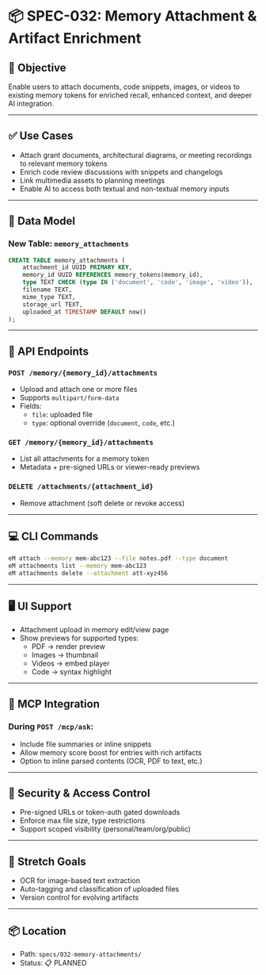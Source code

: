 # 📦 SPEC-032: Memory Attachment & Artifact Enrichment

## 🎯 Objective

Enable users to attach documents, code snippets, images, or videos to existing memory tokens for enriched recall, enhanced context, and deeper AI integration.

---

## ✅ Use Cases

- Attach grant documents, architectural diagrams, or meeting recordings to relevant memory tokens
- Enrich code review discussions with snippets and changelogs
- Link multimedia assets to planning meetings
- Enable AI to access both textual and non-textual memory inputs

---

## 📐 Data Model

### New Table: `memory_attachments`

```sql
CREATE TABLE memory_attachments (
    attachment_id UUID PRIMARY KEY,
    memory_id UUID REFERENCES memory_tokens(memory_id),
    type TEXT CHECK (type IN ('document', 'code', 'image', 'video')),
    filename TEXT,
    mime_type TEXT,
    storage_url TEXT,
    uploaded_at TIMESTAMP DEFAULT now()
);
```

---

## 🔧 API Endpoints

### `POST /memory/{memory_id}/attachments`

- Upload and attach one or more files
- Supports `multipart/form-data`
- Fields:
  - `file`: uploaded file
  - `type`: optional override (`document`, `code`, etc.)

### `GET /memory/{memory_id}/attachments`

- List all attachments for a memory token
- Metadata + pre-signed URLs or viewer-ready previews

### `DELETE /attachments/{attachment_id}`

- Remove attachment (soft delete or revoke access)

---

## 💻 CLI Commands

```bash
eM attach --memory mem-abc123 --file notes.pdf --type document
eM attachments list --memory mem-abc123
eM attachments delete --attachment att-xyz456
```

---

## 🖥️ UI Support

- Attachment upload in memory edit/view page
- Show previews for supported types:
  - PDF → render preview
  - Images → thumbnail
  - Videos → embed player
  - Code → syntax highlight

---

## 🧠 MCP Integration

### During `POST /mcp/ask`:

- Include file summaries or inline snippets
- Allow memory score boost for entries with rich artifacts
- Option to inline parsed contents (OCR, PDF to text, etc.)

---

## 🔐 Security & Access Control

- Pre-signed URLs or token-auth gated downloads
- Enforce max file size, type restrictions
- Support scoped visibility (personal/team/org/public)

---

## 🚀 Stretch Goals

- OCR for image-based text extraction
- Auto-tagging and classification of uploaded files
- Version control for evolving artifacts

---

## 📦 Location

- Path: `specs/032-memory-attachments/`
- Status: 📋 PLANNED
